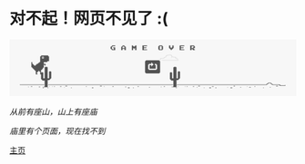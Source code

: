 
# 对不起！网页不见了 :(



![dinosaur](./dinosaur.png)



*从前有座山，山上有座庙*

*庙里有个页面，现在找不到*

[主页](https://laplx.cc)